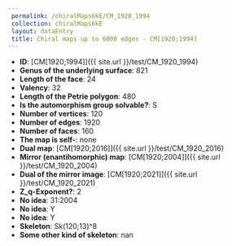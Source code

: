 ```yaml
--- 
 permalink: /chiralMaps6kE/CM_1920_1994 
 collection: chiralMaps6kE
 layout: dataEntry
 title: Chiral maps up to 6000 edges - CM[1920;1994]
---
```


- **ID**: [CM[1920;1994]]({{ site.url }}/test/CM_1920_1994)
- **Genus of the underlying surface**: 821
- **Length of the face**: 24
- **Valency**: 32
- **Length of the Petrie polygon**: 480
- **Is the automorphism group solvable?**: S
- **Number of vertices**: 120
- **Number of edges**: 1920
- **Number of faces**: 160
- **The map is self-**: none
- **Dual map**: [CM[1920;2016]]({{ site.url }}/test/CM_1920_2016)
- **Mirror (enantihomorphic) map**: [CM[1920;2004]]({{ site.url }}/test/CM_1920_2004)
- **Dual of the mirror image**: [CM[1920;2021]]({{ site.url }}/test/CM_1920_2021)
- **Z_q-Exponent?**: 2
- **No idea**:  31:2004
- **No idea**: Y
- **No idea**: Y
- **Skeleton**: Sk(120;13)^8
- **Some other kind of skeleton**: nan
